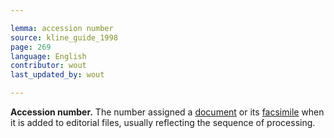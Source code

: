 ```yaml
---

lemma: accession number
source: kline_guide_1998
page: 269 
language: English
contributor: wout
last_updated_by: wout

---
```


**Accession number.** The number assigned a [document](document.html) or its [facsimile](facsimile.html) when it is added to editorial files, usually reflecting the sequence of processing.

